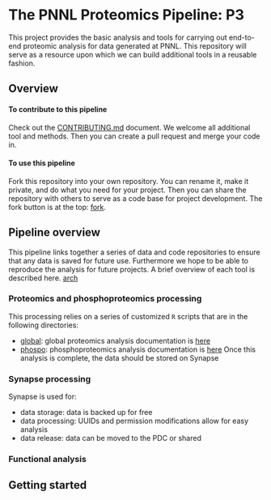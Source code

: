 # The PNNL Proteomics Pipeline: P3
This project provides the basic analysis and tools for carrying out end-to-end proteomic analysis for data generated at PNNL. This repository will serve as a resource upon which we can build additional tools in a reusable fashion.

## Overview

#### To contribute to this pipeline
Check out the [CONTRIBUTING.md](./CONTRIBUTING.md) document. We welcome all additional tool and methods. Then you can create a pull request and merge your code in.

#### To use this pipeline
Fork this repository into your own repository. You can rename it, make it private, and do what you need for your project. Then you can share the repository with others to serve as a code base for project development. The fork button is at the top: [fork](./img/fork.jpg).

## Pipeline overview
This pipeline links together a series of data and code repositories to ensure that any data is saved for future use. Furthermore we hope to be able to reproduce the analysis for future projects. A brief overview of each tool is described here.
[arch](./img/arch.jpg)

### Proteomics and phosphoproteomics processing
This processing relies on a series of customized `R` scripts that are in the following directories:
- [global](./global): global proteomics analysis documentation is [here](./global/README.md)
- [phospo](./phospho): phosphoproteomics analysis documentation is [here](./global/README.md)
Once this analysis is complete, the data should be stored on Synapse

### Synapse processing
Synapse is used for:
- data storage: data is backed up for free
- data processing: UUIDs and permission modifications allow for easy analysis
- data release: data can be moved to the PDC or shared

### Functional analysis


## Getting started
